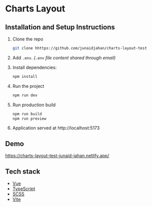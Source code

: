 # Charts Layout

## Installation and Setup Instructions

1. Clone the repo
   ```bash
   git clone hhttps://github.com/junaidjahan/charts-layout-test
   ```
2. Add `.env`. _(`.env` file content shared through email)_

3. Install dependencies:
   ```bash
   npm install
   ```
4. Run the project

   ```bash
   npm run dev
   ```

5. Run production build
   ```bash
   npm run build
   npm run preview
   ```
6. Application served at http://localhost:5173

## Demo

https://charts-layout-test-junaid-jahan.netlify.app/

## Tech stack

- [Vue](https://vuejs.org/)
- [TypeScript](https://www.typescriptlang.org/)
- [SCSS](https://sass-lang.com/)
- [Vite](https://vitejs.dev/)
